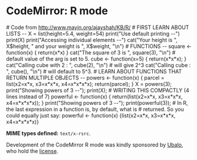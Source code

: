 CodeMirror: R mode
==================

\# Code from http://www.mayin.org/ajayshah/KB/R/ \# FIRST LEARN ABOUT LISTS -- X = list(height=5.4, weight=54) print("Use default printing --") print(X) print("Accessing individual elements --") cat("Your height is ", X$height, " and your weight is ", X$weight, "\\n") \# FUNCTIONS -- square &lt;- function(x) { return(x\*x) } cat("The square of 3 is ", square(3), "\\n") \# default value of the arg is set to 5. cube &lt;- function(x=5) { return(x\*x\*x); } cat("Calling cube with 2 : ", cube(2), "\\n") \# will give 2^3 cat("Calling cube : ", cube(), "\\n") \# will default to 5^3. \# LEARN ABOUT FUNCTIONS THAT RETURN MULTIPLE OBJECTS -- powers &lt;- function(x) { parcel = list(x2=x\*x, x3=x\*x\*x, x4=x\*x\*x\*x); return(parcel); } X = powers(3); print("Showing powers of 3 --"); print(X); \# WRITING THIS COMPACTLY (4 lines instead of 7) powerful &lt;- function(x) { return(list(x2=x\*x, x3=x\*x\*x, x4=x\*x\*x\*x)); } print("Showing powers of 3 --"); print(powerful(3)); \# In R, the last expression in a function is, by default, what is \# returned. So you could equally just say: powerful &lt;- function(x) {list(x2=x\*x, x3=x\*x\*x, x4=x\*x\*x\*x)}

**MIME types defined:** `text/x-rsrc`.

Development of the CodeMirror R mode was kindly sponsored by [Ubalo](http://ubalo.com/), who hold the [license](LICENSE).
